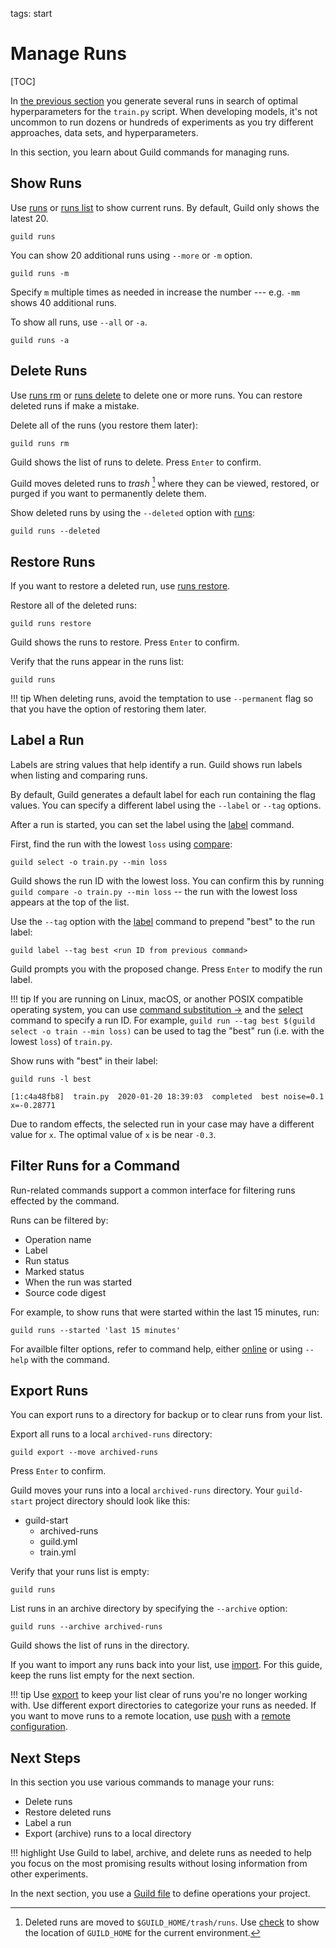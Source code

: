 tags: start

# Manage Runs

[TOC]

In [the previous section](optimize.md) you generate several runs in
search of optimal hyperparameters for the `train.py` script. When
developing models, it's not uncommon to run dozens or hundreds of
experiments as you try different approaches, data sets, and
hyperparameters.

In this section, you learn about Guild commands for managing runs.

## Show Runs

Use [runs](cmd:runs) or [runs list](cmd:runs-list) to show current
runs. By default, Guild only shows the latest 20.

``` command
guild runs
```

You can show 20 additional runs using `--more` or `-m` option.

``` command
guild runs -m
```

Specify `m` multiple times as needed in increase the number ---
e.g. `-mm` shows 40 additional runs.

To show all runs, use `--all` or `-a`.

``` command
guild runs -a
```

## Delete Runs

Use [runs rm](cmd:runs-rm) or [runs delete](cmd:runs-delete) to delete
one or more runs. You can restore deleted runs if make a mistake.

Delete all of the runs (you restore them later):

``` command
guild runs rm
```

Guild shows the list of runs to delete. Press `Enter` to confirm.

Guild moves deleted runs to *trash* [^trash] where they can be viewed,
restored, or purged if you want to permanently delete them.

[^trash]: Deleted runs are moved to `$GUILD_HOME/trash/runs`. Use
    [check](cmd:check) to show the location of `GUILD_HOME` for the
    current environment.

Show deleted runs by using the `--deleted` option with
[runs](cmd:runs):

``` command
guild runs --deleted
```

## Restore Runs

If you want to restore a deleted run, use [runs
restore](cmd:runs-restore).

Restore all of the deleted runs:

``` command
guild runs restore
```

Guild shows the runs to restore. Press `Enter` to confirm.

Verify that the runs appear in the runs list:

``` command
guild runs
```

!!! tip
    When deleting runs, avoid the temptation to use `--permanent`
    flag so that you have the option of restoring them later.

## Label a Run

Labels are string values that help identify a run. Guild shows run
labels when listing and comparing runs.

By default, Guild generates a default label for each run containing
the flag values. You can specify a different label using the `--label`
or `--tag` options.

After a run is started, you can set the label using the
[label](cmd:label) command.

First, find the run with the lowest `loss` using [compare](cmd:compare):

``` command
guild select -o train.py --min loss
```

Guild shows the run ID with the lowest loss. You can confirm this by
running ``guild compare -o train.py --min loss`` -- the run with the
lowest loss appears at the top of the list.

Use the `--tag` option with the [label](cmd:label) command to prepend
"best" to the run label:

``` command
guild label --tag best <run ID from previous command>
```

Guild prompts you with the proposed change. Press `Enter` to modify
the run label.

!!! tip
    If you are running on Linux, macOS, or another POSIX
    compatible operating system, you can use [command substitution
    ->](https://www.gnu.org/software/bash/manual/html_node/Command-Substitution.html)
    and the [select](cmd:select) command to specify a run ID. For
    example, ``guild run --tag best $(guild select -o train --min
    loss)`` can be used to tag the "best" run (i.e. with the lowest
    `loss`) of `train.py`.

Show runs with "best" in their label:

``` command
guild runs -l best
```

``` output
[1:c4a48fb8]  train.py  2020-01-20 18:39:03  completed  best noise=0.1 x=-0.28771
```

Due to random effects, the selected run in your case may have a
different value for `x`. The optimal value of `x` is be near `-0.3`.

## Filter Runs for a Command

Run-related commands support a common interface for filtering runs
effected by the command.

Runs can be filtered by:

- Operation name
- Label
- Run status
- Marked status
- When the run was started
- Source code digest

For example, to show runs that were started within the last 15
minutes, run:

``` command
guild runs --started 'last 15 minutes'
```

For availble filter options, refer to command help, either
[online](/commands) or using `--help` with the command.

## Export Runs

You can export runs to a directory for backup or to clear runs from
your list.

Export all runs to a local `archived-runs` directory:

``` command
guild export --move archived-runs
```

Press `Enter` to confirm.

Guild moves your runs into a local `archived-runs` directory. Your
`guild-start` project directory should look like this:

<div class="file-tree">
<ul>
<li class="is-folder open">guild-start
 <ul>
 <li class="is-folder">archived-runs</li>
 <li class="is-file">guild.yml</li>
 <li class="is-file">train.yml</li>
 </ul>
</li>
</ul>
</div>

Verify that your runs list is empty:

``` command
guild runs
```

List runs in an archive directory by specifying the `--archive`
option:

``` command
guild runs --archive archived-runs
```

Guild shows the list of runs in the directory.

If you want to import any runs back into your list, use
[import](cmd:import). For this guide, keep the runs list empty for the
next section.

!!! tip
    Use [export](cmd:export) to keep your list clear of runs
    you're no longer working with. Use different export directories to
    categorize your runs as needed. If you want to move runs to a
    remote location, use [push](cmd:push) with a [remote
    configuration](ref:remote).

## Next Steps

In this section you use various commands to manage your runs:

- Delete runs
- Restore deleted runs
- Label a run
- Export (archive) runs to a local directory

!!! highlight
    Use Guild to label, archive, and delete runs as needed
    to help you focus on the most promising results without losing
    information from other experiments.

In the next section, you use a [Guild file](ref:guildfiles) to define
operations your project.
